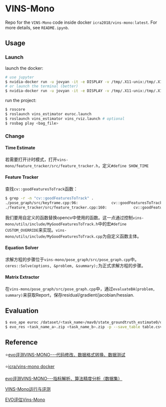 # VINS-Mono

Repo for the `VINS-Mono` code inside docker `icra2018/vins-mono:latest`. For more details, see `README.ipynb`.

## Usage

### Launch

launch the docker:

```bash
# use jupyter
$ nvidia-docker run -u jovyan -it -e DISPLAY -v /tmp/.X11-unix:/tmp/.X11-unix -v /home/shuyuan-19/dataset/Euroc:/dataset icra2018/vins-mono:v1 jupyter lab --no-browser --ip=0.0.0.0 --NotebookApp.token='' --allow-root
# or launch the terminal (better)
$ nvidia-docker run -u jovyan -it -e DISPLAY -v /tmp/.X11-unix:/tmp/.X11-unix -v /home/shuyuan-19/dataset/Euroc:/dataset -v /home/shuyuan-19/dataset/Euroc/output:/output icra2018/vins-mono:v1
```

run the project:

```bash
$ roscore
$ roslaunch vins_estimator euroc.launch
$ roslaunch vins_estimator vins_rviz.launch # optional
$ rosbag play <bag_file>
```

### Change

#### Time Estimate

若需要打开计时模式，打开`vins-mono/feature_tracker/src/feature_tracker.h`，定义`#define SHOW_TIME`

#### Feature Tracker

查找`cv::goodFeaturesToTrack`函数：

```bash
$ grep -r -n "cv::goodFeaturesToTrack" .
./pose_graph/src/keyframe.cpp:96:               cv::goodFeaturesToTrack(image, tmp_pts, 500, 0.01, 10);
./feature_tracker/src/feature_tracker.cpp:160:            cv::goodFeaturesToTrack(forw_img, n_pts, MAX_CNT - forw_pts.size(), 0.01, MIN_DIST, mask); // TODO
```

我们要用自定义的函数替换opencv中使用的函数。这一点通过控制`vins-mono/utils/include/MyGoodFeaturesToTrack.h`中的宏`#define CUSTOM_OVERRIDE`来实现。`vins-mono/utils/include/MyGoodFeaturesToTrack.cpp`为自定义函数主体。

#### Equation Solver

求解方程的步骤位于`vins-mono/pose_graph/src/pose_graph.cpp`中。`ceres::Solve(options, &problem, &summary);`为正式求解方程的步骤。

#### Matrix Extractor

在`vins-mono/pose_graph/src/pose_graph.cpp`中，通过`evaluateBA(problem, summary)`来获取Report，保存residual/gradient/jacobian/hessian.



## Evaluation

```bash
$ evo_ape euroc /dataset/<task_name>/mav0/state_groundtruth_estimate0/data.csv vins_result_loop.txt -va --plot --plot_mode xyz --save_results <task_name>.zip # get the data and visualization
$ evo_res <task_name_a>.zip <task_name_b>.zip -p --save_table table.csv # comparasion
```

## Reference

:star:[evo评测VINS-MONO---代码修改、数据格式转换、数据测试](https://blog.csdn.net/xiaojinger_123/article/details/120141017)

:star:[icra/vins-mono docker](https://hub.docker.com/r/icra2018/vins-mono)

[evo评测VINS-MONO---指标解析、算法精度分析（数据集）](https://blog.csdn.net/xiaojinger_123/article/details/120269185)

[VINS-Mono运行与评测](https://rupingcen.blog.csdn.net/article/details/110485772)

[EVO评估Vins-Mono](https://blog.csdn.net/weixin_41954990/article/details/127845403)
